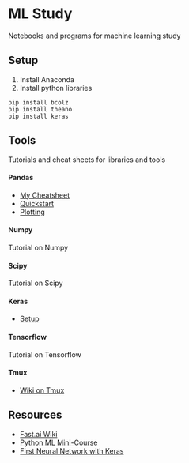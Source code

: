 # ML Study
Notebooks and programs for machine learning study

## Setup

1. Install Anaconda
2. Install python libraries
```
pip install bcolz
pip install theano
pip install keras
```


## Tools
Tutorials and cheat sheets for libraries and tools

#### Pandas

* [My Cheatsheet](https://github.com/bfortuner/kaggle-submissions/blob/master/tutorials/titanic/PandasQuickstart.ipynb)
* [Quickstart](http://pandas.pydata.org/pandas-docs/stable/10min.html)
* [Plotting](http://pbpython.com/simple-graphing-pandas.html)

#### Numpy

Tutorial on Numpy

#### Scipy

Tutorial on Scipy

#### Keras

* [Setup](http://machinelearningmastery.com/introduction-python-deep-learning-library-keras/)

#### Tensorflow

Tutorial on Tensorflow

#### Tmux

* [Wiki on Tmux](http://wiki.fast.ai/index.php/Tmux)


## Resources

* [Fast.ai Wiki](http://wiki.fast.ai/index.php/Main_Page)
* [Python ML Mini-Course](http://machinelearningmastery.com/python-machine-learning-mini-course)
* [First Neural Network with Keras](http://machinelearningmastery.com/tutorial-first-neural-network-python-keras)
